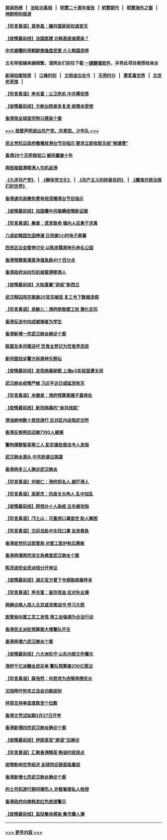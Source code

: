 #### [禁闻热榜](热点新闻.md?=0)  &nbsp;&nbsp;|&nbsp;&nbsp; [法轮功真相](https://github.com/gfw-breaker/truth/blob/master/README.md?=0) &nbsp;&nbsp;|&nbsp;&nbsp; [明慧二十周年报告](https://github.com/gfw-breaker/mh-reports/blob/master/README.md?=0) &nbsp;&nbsp;|&nbsp;&nbsp;[明慧期刊](https://github.com/gfw-breaker/mh-qikan) &nbsp;&nbsp;|&nbsp;&nbsp; [明慧海外之窗](https://github.com/gfw-breaker/mh-news/blob/master/README.md?=0) &nbsp;&nbsp;|&nbsp;&nbsp; [神韵特别报道](https://github.com/gfw-breaker/mh-news/blob/master/shenyun.md?=0)
#### [【珍言真语】袁弥昌：媚共国家政权或变天](../pages/nsc415/n11923199.md?t=03090002) 
#### [【疫情最前线】法国医援 北韩高层谁感染？](../pages/nsc415/n11920850.md?t=03090002) 
#### [中共被曝利用朝鲜族操盘民意 介入韩国选举](../pages/nsc415/n11921006.md?t=03090002) 
#### 五毛举报越来越频繁，请网友们前往下载 [一键翻墙软件](https://github.com/gfw-breaker/ssr-accounts)，并将此项目推荐给亲友
#### [新闻拍案惊奇](https://github.com/gfw-breaker/banned-news/blob/master/pages/link4.md) &nbsp;&nbsp;|&nbsp;&nbsp; [江峰时刻](https://github.com/gfw-breaker/banned-news/blob/master/pages/link4.md) &nbsp;&nbsp;|&nbsp;&nbsp; [文昭谈古论今](https://github.com/gfw-breaker/banned-news/blob/master/pages/link4.md) &nbsp;&nbsp;|&nbsp;&nbsp; [天亮时分](https://github.com/gfw-breaker/banned-news/blob/master/pages/link4.md) &nbsp;&nbsp;|&nbsp;&nbsp; [萧茗看世界](https://github.com/gfw-breaker/banned-news/blob/master/pages/link4.md) &nbsp;&nbsp;|&nbsp;&nbsp; [北京老茶馆](https://github.com/gfw-breaker/banned-news/blob/master/pages/link4.md) &nbsp;&nbsp;|&nbsp;&nbsp; 
#### [【珍言真语】李兆富：公卫危机 中共需担责](../pages/nsc415/n11920422.md?t=03090002) 
#### [【疫情最前线】方舱出院者多复发 疫情未受控](../pages/nsc415/n11918637.md?t=03090002) 
#### [香港现全球首宗狗只感染个案](../pages/nsc415/n11918710.md?t=03090002) 
#### [>>> 我要声明退出共产党、共青团、少年队 <<<](https://github.com/begood0513/goodnews/blob/master/quit/letter.md) 
#### [民主党抗议政府撤播放港台节目指示 要求立即收取无线“频谱费”](../pages/nsc415/n11918681.md?t=03090002) 
#### [香港29个天桥接驳口 被闲置逾十年](../pages/nsc415/n11918654.md?t=03090002) 
#### [两班接载滞鄂港人包机返港](../pages/nsc415/n11915855.md?t=03090002) 
#### [《九评共产党》](https://github.com/begood0513/9ping.md/blob/master/README.md) &nbsp;|&nbsp; [《解体党文化》](../../../../jtdwh.md/blob/master/README.md)  &nbsp;|&nbsp; [《共产主义的终极目的》](../../../../gczydzjmd.md/blob/master/README.md) &nbsp;|&nbsp; [《魔鬼在统治我们的世界》](../../../../mgztzwmdsj.md/blob/master/README.md) 
#### [香港通讯局撤免费电视须播港台节目指示](../pages/nsc415/n11915831.md?t=03090002) 
#### [【疫情最前线】加国爆中共隐瞒疫情新证据](../pages/nsc415/n11915482.md?t=03090002) 
#### [【珍言真语】桑普：谎言致命 墙内人应勇于求真](../pages/nsc415/n11915169.md?t=03090002) 
#### [八成幼稚园生因停课 日用逾1小时电子屏幕](../pages/nsc415/n11913263.md?t=03090002) 
#### [西贡区议会暂停讨论 以陈彦霖周梓乐命名公园](../pages/nsc415/n11913248.md?t=03090002) 
#### [香港预算案满意净值急跌41个百分点](../pages/nsc415/n11913236.md?t=03090002) 
#### [香港政府派四包机接载滞鄂港人](../pages/nsc415/n11913211.md?t=03090002) 
#### [【疫情最前线】大陆富豪“逃疫”新西兰](../pages/nsc415/n11913160.md?t=03090002) 
#### [武汉释囚闯京案逾20官员被惩 复工令下数据造假](../pages/nsc415/n11912743.md?t=03090002) 
#### [【珍言真语】吴敏儿：港府欲毁罢工权 激化反抗](../pages/nsc415/n11912457.md?t=03090002) 
#### [香港反送中四成被捕者为学生](../pages/nsc415/n11910730.md?t=03090002) 
#### [香港新增一宗武汉肺炎确诊个案](../pages/nsc415/n11910724.md?t=03090002) 
#### [联盟及多间黄店吁 饮食业登记为饮食界选民](../pages/nsc415/n11910718.md?t=03090002) 
#### [新同盟投诉警方拆周梓乐祭坛](../pages/nsc415/n11910707.md?t=03090002) 
#### [【疫情最前线】发现病毒秘密 上海p3实验室遭关闭](../pages/nsc415/n11910640.md?t=03090002) 
#### [武汉肺炎疫情严峻 习近平访日或延至秋天](../pages/nsc415/n11910570.md?t=03090002) 
#### [【珍言真语】佘继泉：港府预算案搔不着痒处](../pages/nsc415/n11910011.md?t=03090002) 
#### [【疫情最前线】新冠病毒的“亲共线路”](../pages/nsc415/n11907734.md?t=03090002) 
#### [港油麻地数十居民游行 反对区内设指定诊所](../pages/nsc415/n11907900.md?t=03090002) 
#### [香港反修例运动逾7100人被捕](../pages/nsc415/n11907922.md?t=03090002) 
#### [警拘捕黎智英等三人 彭定康批做法令人发指](../pages/nsc415/n11907905.md?t=03090002) 
#### [武汉肺炎源头 中共欲诿过美国](../pages/nsc415/n11907665.md?t=03090002) 
#### [香港再多三人确诊武汉肺炎](../pages/nsc415/n11907846.md?t=03090002) 
#### [【珍言真语】何俊仁：港府抓名人 威吓港人](../pages/nsc415/n11907561.md?t=03090002) 
#### [【珍言真语】梁家杰：抗疫关头拘人 乱中加乱](../pages/nsc415/n11907444.md?t=03090002) 
#### [【疫情最前线】网信办十人染疫 五毛被攻陷](../pages/nsc415/n11903757.md?t=03090002) 
#### [【珍言真语】邝士山：可重用口罩面世 助人解困](../pages/nsc415/n11903875.md?t=03090002) 
#### [【珍言真语】沈运龙赴中东找口罩 自发救急](../pages/nsc415/n11903291.md?t=03090002) 
#### [香港政党抗议医管局 对罢工医护秋后算账](../pages/nsc415/n11901746.md?t=03090002) 
#### [香港再增两宗涉北角佛堂武汉肺炎个案](../pages/nsc415/n11901737.md?t=03090002) 
#### [陈茂波拒全民派钱分开审议](../pages/nsc415/n11901672.md?t=03090002) 
#### [【疫情最前线】湖北官方曾下令销毁病毒样本](../pages/nsc415/n11901518.md?t=03090002) 
#### [【珍言真语】李兆富：留存现金 应对失业潮](../pages/nsc415/n11901448.md?t=03090002) 
#### [两确诊病人闯入北京或涉栗战书 传习大怒](../pages/nsc415/n11901180.md?t=03090002) 
#### [医管局向罢工员工发信 港工会强调为合法行动](../pages/nsc415/n11898870.md?t=03090002) 
#### [香港民主派批预算案大增警队开支](../pages/nsc415/n11898813.md?t=03090002) 
#### [香港再增六武汉肺炎个案](../pages/nsc415/n11898843.md?t=03090002) 
#### [【疫情最前线】六大洲失守 山东内部文件曝光](../pages/nsc415/n11898455.md?t=03090002) 
#### [港府千亿派糖全民买单 警队预算逾250亿惹议](../pages/nsc415/n11898608.md?t=03090002) 
#### [【珍言真语】薛浩然：何君尧为选情再搅死水](../pages/nsc415/n11898269.md?t=03090002) 
#### [沈旭晖吁抢攻立法会功能组别](../pages/nsc415/n11896084.md?t=03090002) 
#### [林郑支持率首度跌至个位数](../pages/nsc415/n11896058.md?t=03090002) 
#### [香港文凭试如期3月27日开考](../pages/nsc415/n11896055.md?t=03090002) 
#### [香港新增四宗武汉肺炎确诊个案](../pages/nsc415/n11896040.md?t=03090002) 
#### [【疫情最前线】伊朗高官“辟谣”后确诊](../pages/nsc415/n11895902.md?t=03090002) 
#### [【珍言真语】汇聚香港精英 畅谈时政观点](../pages/nsc415/n11895733.md?t=03090002) 
#### [疫情影响世界经济 全球供应链面临重组](../pages/nsc415/n11895634.md?t=03090002) 
#### [香港新增七宗武汉肺炎确诊个案](../pages/nsc415/n11893498.md?t=03090002) 
#### [的士司机游行期间撞伤人 许智峯提私人检控](../pages/nsc415/n11893483.md?t=03090002) 
#### [香港政府向南韩发红色旅游警示](../pages/nsc415/n11893398.md?t=03090002) 
#### [【疫情最前线】监狱集体感染 集市爆人潮](../pages/nsc415/n11893181.md?t=03090002) 

----
#### [ >>> 更早内容 <<< ](../indexes/nsc415-earlier.md)
